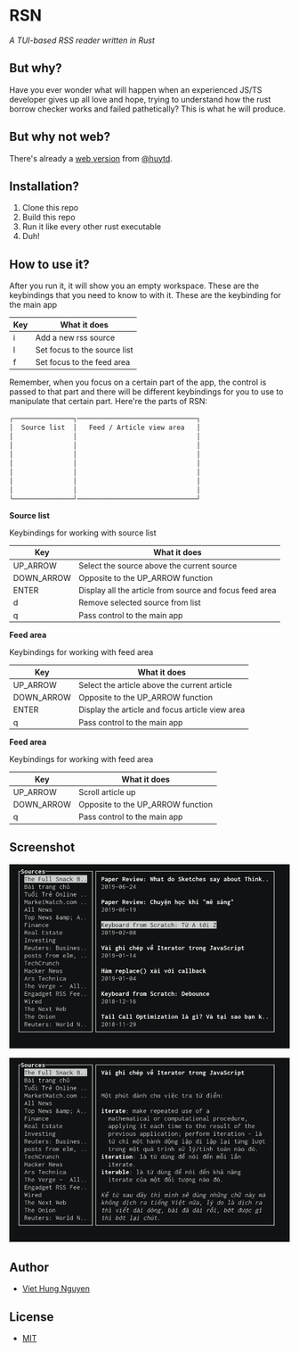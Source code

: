 # RSN

_A TUI-based RSS reader written in Rust_

## But why?

Have you ever wonder what will happen when an experienced JS/TS developer gives up all love and hope, trying to understand how the rust borrow checker works and failed pathetically? This is what he will produce.

## But why not web?

There's already a [web version](https://github.com/huytd/snacky-news-rs) from [@huytd](https://github.com/huytd).

## Installation?

1. Clone this repo
2. Build this repo
3. Run it like every other rust executable
4. Duh!

## How to use it?

After you run it, it will show you an empty workspace. These are the keybindings that you need to know to with it. These are the keybinding for the main app

| Key | What it does                 |
| --- | ---------------------------- |
| i   | Add a new rss source         |
| l   | Set focus to the source list |
| f   | Set focus to the feed area   |

Remember, when you focus on a certain part of the app, the control is passed to that part and there will be different keybindings for you to use to manipulate that certain part. Here're the parts of RSN:

```
┌───────────────┐──────────────────────────────┐
│  Source list  │   Feed / Article view area   │
│               │                              │
│               │                              │
│               │                              │
│               │                              │
│               │                              │
│               │                              │
│               │                              │
└───────────────┘──────────────────────────────┘
```

**Source list**

Keybindings for working with source list

| Key        | What it does                                            |
| ---------- | ------------------------------------------------------- |
| UP_ARROW   | Select the source above the current source              |
| DOWN_ARROW | Opposite to the UP_ARROW function                       |
| ENTER      | Display all the article from source and focus feed area |
| d          | Remove selected source from list                        |
| q          | Pass control to the main app                            |

**Feed area**

Keybindings for working with feed area

| Key        | What it does                                    |
| ---------- | ----------------------------------------------- |
| UP_ARROW   | Select the article above the current article    |
| DOWN_ARROW | Opposite to the UP_ARROW function               |
| ENTER      | Display the article and focus article view area |
| q          | Pass control to the main app                    |

**Feed area**

Keybindings for working with feed area

| Key        | What it does                      |
| ---------- | --------------------------------- |
| UP_ARROW   | Scroll article up                 |
| DOWN_ARROW | Opposite to the UP_ARROW function |
| q          | Pass control to the main app      |

## Screenshot

![](assets/rsn1.png)

![](assets/rsn2.png)

## Author

- [Viet Hung Nguyen](https://github.com/ZeroX-DG)

## License

- [MIT](LICENSE)
